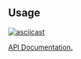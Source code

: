 <!--TITLE -->

<!--BADGES -->

<!--DESCRIPTION -->

<!--INSTALL -->

## Usage

[![asciicast](https://asciinema.org/a/eTF5cUACRMvn3xqSZi8fKemcy.svg)](https://asciinema.org/a/eTF5cUACRMvn3xqSZi8fKemcy)

[API Documentation.](https://master.native-promise-pool.bevry.surge.sh/docs/)

<!--HISTORY -->
<!--CONTRIBUTE -->
<!--BACKERS -->
<!--LICENSE -->